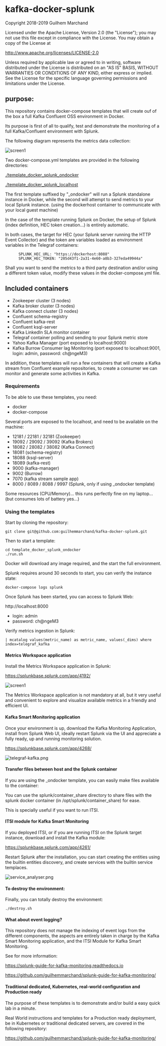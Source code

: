 # kafka-docker-splunk

Copyright 2018-2019 Guilhem Marchand

Licensed under the Apache License, Version 2.0 (the "License");
you may not use this file except in compliance with the License.
You may obtain a copy of the License at

http://www.apache.org/licenses/LICENSE-2.0

Unless required by applicable law or agreed to in writing, software
distributed under the License is distributed on an "AS IS" BASIS,
WITHOUT WARRANTIES OR CONDITIONS OF ANY KIND, either express or implied.
See the License for the specific language governing permissions and
limitations under the License.

## purpose:

This repository contains docker-compose templates that will create ouf of the box a full Kafka Confluent OSS environment in Docker.

Its purpose is first of all to qualify, test and demonstrate the monitoring of a full Kafka/Confluent environment with Splunk.

The following diagram represents the metrics data collection:

![screen1](./img/overview_diagram.png)

Two docker-compose.yml templates are provided in the following directories:

[./template_docker_splunk_ondocker](./template_docker_splunk_ondocker/)

[./template_docker_splunk_localhost](./template_docker_splunk_localhost/)

The first template suffixed by "_ondocker" will run a Splunk standalone instance in Docker, while the second will attempt to send metrics to your local Splunk instance. (using the dockerhost container to communicate with your local guest machine)

In the case of the template running Splunk on Docker, the setup of Splunk (index definition, HEC token creation...) is entirely automatic.

In both cases, the target for HEC (your Splunk server running the HTTP Event Collector) and the token are variables loaded as environment variables in the Telegraf containers:

```
      SPLUNK_HEC_URL: "https://dockerhost:8088"
      SPLUNK_HEC_TOKEN: "205d43f1-2a31-4e60-a8b3-327eda49944a"
```

Shall you want to send the metrics to a third party destination and/or using a different token value, modify these values in the docker-compose.yml file.

## Included containers

- Zookeeper cluster (3 nodes)
- Kafka broker cluster (3 nodes)
- Kafka connect cluster (3 nodes)
- Confluent schema-registry
- Confluent kafka-rest
- Confluent ksql-server
- Kafka LinkedIn SLA monitor container
- Telegraf container polling and sending to your Splunk metric store
- Yahoo Kafka Manager (port exposed to localhost:9000)
- Kafka Burrow Consumer lag Monitoring (port exposed to localhost:9001, login: admin, password: ch@ngeM3)

In addition, these templates will run a few containers that will create a Kafka stream from Confluent example repositories, to create a consumer we can monitor and generate some activities in Kafka.

### Requirements

To be able to use these templates, you need:

- docker
- docker-compose

Several ports are exposed to the localhost, and need to be available on the machine:

- 12181 / 22181 / 32181 (Zookeeper)
- 19092 / 29092 / 39092 (Kafka Brokers)
- 18082 / 28082 / 38082 (Kafka Connect)
- 18081 (schema-registry)
- 18088 (ksql-server)
- 18089 (kafka-rest)
- 9000 (kafka-manager)
- 9002 (Burrow)
- 7070 (kafka stream sample app)
- 8000 / 8089 / 8088 / 9997 (Splunk, only if using _ondocker template)

Some resources (CPU/Memory)... this runs perfectly fine on my laptop... (but consumes lots of battery yes...)

### Using the templates

Start by cloning the repository:

```
git clone git@github.com:guilhemmarchand/kafka-docker-splunk.git
```

Then to start a template:

```
cd template_docker_splunk_ondocker
./run.sh
```

Docker will download any image required, and the start the full environment.

Splunk requires around 30 seconds to start, you can verify the instance state:

```
docker-compose logs splunk
```

Once Splunk has been started, you can access to Splunk Web:

http://localhost:8000

- login: admin
- password: ch@ngeM3

Verify metrics ingestion in Splunk:

```
| mcatalog values(metric_name) as metric_name, values(_dims) where index=telegraf_kafka
```

#### Metrics Workspace application

Install the Metrics Workspace application in Splunk:

https://splunkbase.splunk.com/app/4192/

![screen1](./img/screen001.png)

The Metrics Workspace application is not mandatory at all, but it very useful and convenient to explore and visualize available metrics in a friendly and efficient UI.

#### Kafka Smart Monitoring application

Once your environment is up, download the Kafka Monitoring Application, install from Splunk Web UI, ideally restart Splunk via the UI and appreciate a fully ready, up and running monitoring solution.

https://splunkbase.splunk.com/app/4268/

![telegraf-kafka.png](./img/telegraf-kafka.png)

#### Transfer files between host and the Splunk container

If you are using the _ondocker template, you can easily make files available to the container:

You can use the splunk/container_share directory to share files with the splunk docker container (in /opt/splunk/container_share) for ease.

This is specially useful if you want to run ITSI.

#### ITSI module for Kafka Smart Monitoring

If you deployed ITSI, or if you are running ITSI on the Splunk target instance, download and install the Kafka module:

https://splunkbase.splunk.com/app/4261/

Restart Splunk after the installation, you can start creating the entities using the builtin entities discovery, and create services with the builtin service templaces.

![service_analyser.png](./img/service_analyser.png)

#### To destroy the environment:

Finally, you can totally destroy the environment:

```
./destroy.sh
```

#### What about event logging?

This repository does not manage the indexing of event logs from the different components, the aspects are entirely taken in charge by the Kafka Smart Monitoring application, and the ITSI Module for Kafka Smart Monitoring.

See for more information:

https://splunk-guide-for-kafka-monitoring.readthedocs.io

https://github.com/guilhemmarchand/splunk-guide-for-kafka-monitoring/

#### Traditional dedicated, Kubernetes, real-world configuration and Production ready

The purpose of these templates is to demonstrate and/or build a easy quick lab in a minute.

Real World instructions and templates for a Production ready deployment, be in Kubernetes or traditional dedicated servers, are covered in the following repository:

https://github.com/guilhemmarchand/splunk-guide-for-kafka-monitoring/
